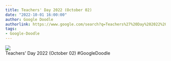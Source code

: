 ```yaml
---
title: Teachers' Day 2022 (October 02)
date: "2022-10-01 16:00:00"
author: Google Doodle
authorlink: https://www.google.com/search?q=Teachers%27%20Day%202022%20(October%2002)
tags:
- Google-Doodle
---
```

<img src="https://www.google.com/logos/doodles/2022/teachers-day-2022-october-02-6753651837109833-law.gif" referrerpolicy="no-referrer"><br>Teachers' Day 2022 (October 02) #GoogleDoodle